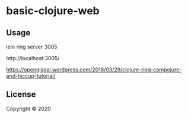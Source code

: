 # basic-clojure-web

## Usage

 lein ring server 3005

http://localhost:3005/

https://opengisgal.wordpress.com/2018/03/29/clojure-ring-compojure-and-hiccup-tutorial/


## License

Copyright © 2020
